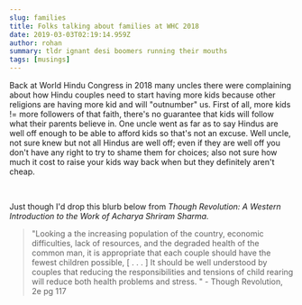 ```yaml
---
slug: families
title: Folks talking about families at WHC 2018
date: 2019-03-03T02:19:14.959Z
author: rohan
summary: tldr ignant desi boomers running their mouths
tags: [musings]
---
```

Back at World Hindu Congress in 2018 many uncles there were complaining about how Hindu couples need to start having more kids because other religions are having more kid and will "outnumber" us. First of all, more kids != more followers of that faith, there's no guarantee that kids will follow what their parents believe in. One uncle went as far as to say Hindus are well off enough to be able to afford kids so that's not an excuse. Well uncle, not sure knew but not all Hindus are well off; even if they are well off you don't have any right to try to shame them for choices; also not sure how much it cost to raise your kids way back when but they definitely aren't cheap.

 

Just though I'd drop this blurb below from *Though Revolution: A Western Introduction to the Work of Acharya Shriram Sharma.*

> "Looking a the increasing population of the country, economic difficulties, lack of resources, and the degraded health of the common man, it is appropriate that each couple should have the fewest children possible, \[ . . . ] It should be well understood by couples that reducing the responsibilities and tensions of child rearing will reduce both health problems and stress. " - Though Revolution, 2e pg 117